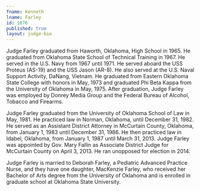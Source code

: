 ```yaml
---
fname: Kenneth
lname: Farley
id: 1076
published: true
layout: judge-bio
---
```

Judge Farley graduated from Haworth, Oklahoma, High School in 1965. He graduated from Oklahoma State School of Technical Training in 1967. He served in the U.S. Navy from 1967 until 1971. He served aboard the USS Proteus (AS-19) and the USS Jason (AR-8). He also served at the U.S. Naval Support Activity, DaNang, Vietnam. He graduated from Eastern Oklahoma State College with honors in May, 1973 and graduated Phi Beta Kappa from the University of Oklahoma in May, 1975. After graduation, Judge Farley was employed by Donrey Media Group and the Federal Bureau of Alcohol, Tobacco and Firearms.

Judge Farley graduated from the University of Oklahoma School of Law in May, 1981. He practiced law in Norman, Oklahoma, until December 31, 1982. He served as an Assistant District Attorney in McCurtain County, Oklahoma, from January 1, 1983 until December 31, 1986. He then practiced law in Idabel, Oklahoma, from January 1, 1987 until March 31, 2013. Judge Farley was appointed by Gov. Mary Fallin as Associate District Judge for McCurtain County on April 3, 2013. He ran unopposed for election in 2014.

Judge Farley is married to Deborah Farley, a Pediatric Advanced Practice Nurse, and they have one daughter, MacKenzie Farley, who received her Bachelor of Arts degree from the University of Oklahoma and is enrolled in graduate school at Oklahoma State University.
